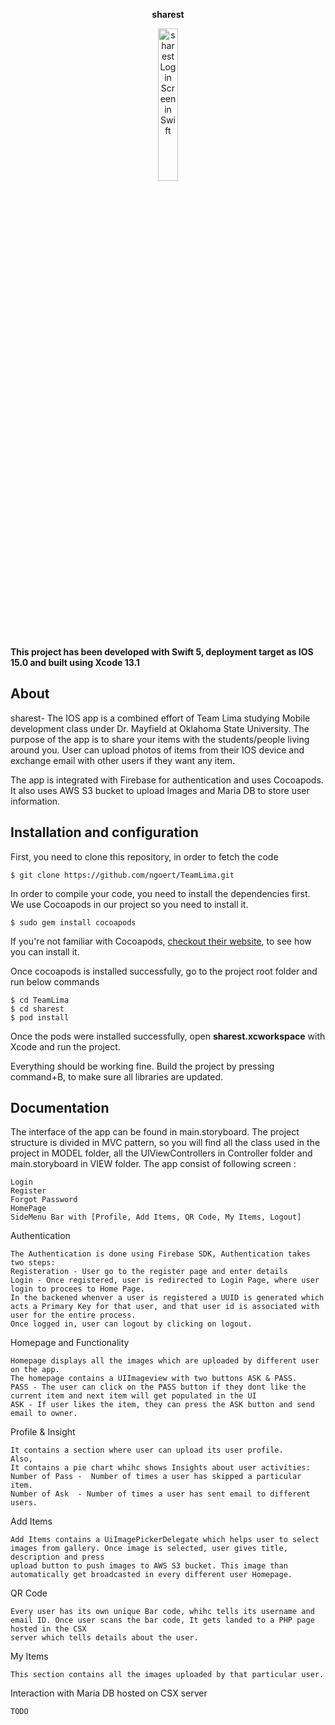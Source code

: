  <p align="center">
      <b>sharest</b>
  </p>

<p align="center">
    <a href="https://teamlimashareit.s3.amazonaws.com/Screen+Shot+2022-04-21+at+2.00.10+PM.png"><img src="https://teamlimashareit.s3.amazonaws.com/Screen+Shot+2022-04-21+at+2.00.10+PM.png" width="25%" alt = "sharest Login Screen in Swift"/></a>
</p>

**This project has been developed with Swift 5, deployment target as IOS 15.0 and built using Xcode 13.1**

## About

sharest- The IOS app is a combined effort of Team Lima studying Mobile development class under Dr. Mayfield at Oklahoma State University. The purpose of the app is to share your items with the students/people living around you. User can upload photos of items from their IOS device and exchange email with other users if they want any item. 

The app is integrated with Firebase for authentication and uses Cocoapods. It also uses AWS S3 bucket to upload Images and Maria DB to store user information.

## Installation and configuration

First, you need to clone this repository, in order to fetch the code

```
$ git clone https://github.com/ngoert/TeamLima.git
```

In order to compile your code, you need to install the dependencies first. We use Cocoapods in our project so you need to install it.  

```
$ sudo gem install cocoapods
```

If you're not familiar with Cocoapods, <a href="https://guides.cocoapods.org/using/getting-started.html">checkout their website</a>, to see how you can install it.

Once cocoapods is installed successfully, go to the project root folder and run below commands

```
$ cd TeamLima
$ cd sharest
$ pod install
```
Once the pods were installed successfully, open <b>sharest.xcworkspace</b> with Xcode and run the project.


Everything should be working fine. Build the project by pressing command+B, to make sure all libraries are updated.


## Documentation

The interface of the app can be found in main.storyboard. The project structure is divided in MVC pattern, so you will find all the class used in the project in MODEL folder,
all the UIViewControllers in Controller folder and main.storyboard in VIEW folder. The app consist of following screen :

```
Login
Register
Forgot Password
HomePage
SideMenu Bar with [Profile, Add Items, QR Code, My Items, Logout]
```
Authentication

```
The Authentication is done using Firebase SDK, Authentication takes two steps:
Registeration - User go to the register page and enter details
Login - Once registered, user is redirected to Login Page, where user login to procees to Home Page.
In the backened whenver a user is registered a UUID is generated which acts a Primary Key for that user, and that user id is associated with user for the entire process.
Once logged in, user can logout by clicking on logout.
```
Homepage and Functionality
```
Homepage displays all the images which are uploaded by different user on the app.
The homepage contains a UIImageview with two buttons ASK & PASS.
PASS - The user can click on the PASS button if they dont like the current item and next item will get populated in the UI
ASK - If user likes the item, they can press the ASK button and send email to owner.
```
Profile & Insight
```
It contains a section where user can upload its user profile.
Also,
It contains a pie chart whihc shows Insights about user activities:
Number of Pass -  Number of times a user has skipped a particular item.
Number of Ask  - Number of times a user has sent email to different users.
```
Add Items
```
Add Items contains a UiImagePickerDelegate which helps user to select images from gallery. Once image is selected, user gives title, description and press
upload button to push images to AWS S3 bucket. This image than automatically get broadcasted in every different user Homepage.
```
QR Code
```
Every user has its own unique Bar code, whihc tells its username and email ID. Once user scans the bar code, It gets landed to a PHP page hosted in the CSX
server which tells details about the user.
```
My Items
```
This section contains all the images uploaded by that particular user.
```
Interaction with Maria DB hosted on CSX server
```
TODO

```




